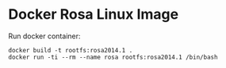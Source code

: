 # Docker Rosa Linux Image


Run docker container:
    
    docker build -t rootfs:rosa2014.1 .
    docker run -ti --rm --name rosa rootfs:rosa2014.1 /bin/bash

